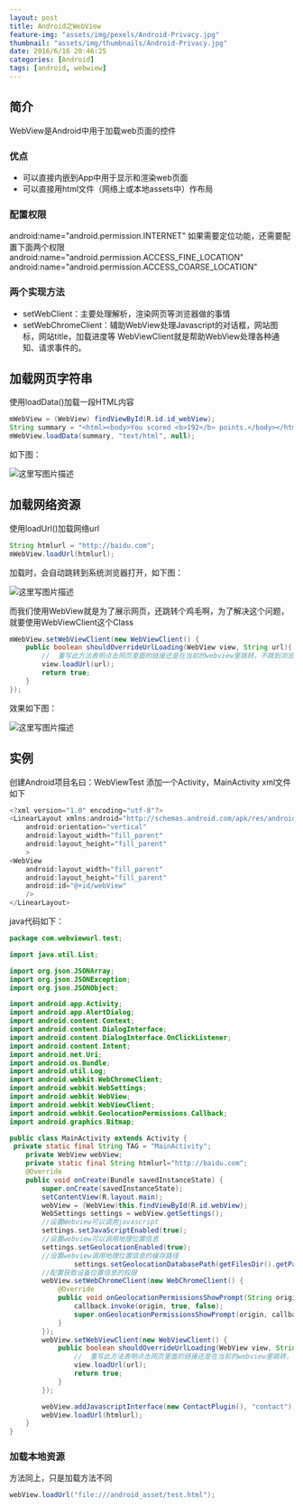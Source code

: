 ```yaml
---
layout: post
title: Android之WebView
feature-img: "assets/img/pexels/Android-Privacy.jpg"
thumbnail: "assets/img/thumbnails/Android-Privacy.jpg"
date: 2016/6/16 20:46:25
categories: [Android]
tags: [android, webwiew]
---
```

## 简介
WebView是Android中用于加载web页面的控件

### 优点

 - 可以直接内嵌到App中用于显示和渲染web页面
 - 可以直接用html文件（网络上或本地assets中）作布局

<!--more-->
### 配置权限
android:name="android.permission.INTERNET"
如果需要定位功能，还需要配置下面两个权限
android:name="android.permission.ACCESS_FINE_LOCATION"
android:name="android.permission.ACCESS_COARSE_LOCATION"

### 两个实现方法

 - setWebClient：主要处理解析，渲染网页等浏览器做的事情
 - setWebChromeClient：辅助WebView处理Javascript的对话框，网站图标，网站title，加载进度等
WebViewClient就是帮助WebView处理各种通知、请求事件的。

## 加载网页字符串
使用loadData()加载一段HTML内容

```java
mWebView = (WebView) findViewById(R.id.id_webView);
String summary = "<html><body>You scored <b>192</b> points.</body></html>";
mWebView.loadData(summary, "text/html", null);
```

如下图：

![这里写图片描述](http://upload-images.jianshu.io/upload_images/3161942-c0ac92045cbe815c?imageMogr2/auto-orient/strip%7CimageView2/2/w/1240)

## 加载网络资源
使用loadUrl()加载网络url

```java
String htmlurl = "http://baidu.com";
mWebView.loadUrl(htmlurl);
```
加载时，会自动跳转到系统浏览器打开，如下图：

![这里写图片描述](http://upload-images.jianshu.io/upload_images/3161942-94d77c0009b7d9ff?imageMogr2/auto-orient/strip%7CimageView2/2/w/1240)

而我们使用WebView就是为了展示网页，还跳转个鸡毛啊，为了解决这个问题，就要使用WebViewClient这个Class

```java
mWebView.setWebViewClient(new WebViewClient() {
	public boolean shouldOverrideUrlLoading(WebView view, String url){
		//  重写此方法表明点击网页里面的链接还是在当前的webview里跳转，不跳到浏览器那边
	    view.loadUrl(url);
	    return true;
	}
});
```

效果如下图：

![这里写图片描述](http://upload-images.jianshu.io/upload_images/3161942-957deeb6d00c68fb?imageMogr2/auto-orient/strip%7CimageView2/2/w/1240)

## 实例
创建Android项目名曰：WebViewTest
添加一个Activity，MainActivity
xml文件如下

```java
<?xml version="1.0" encoding="utf-8"?>
<LinearLayout xmlns:android="http://schemas.android.com/apk/res/android"
    android:orientation="vertical"
    android:layout_width="fill_parent"
    android:layout_height="fill_parent"
    >
<WebView
    android:layout_width="fill_parent"
    android:layout_height="fill_parent"
    android:id="@+id/webView"
    />
</LinearLayout>
```

java代码如下：

```java
package com.webviewurl.test;

import java.util.List;

import org.json.JSONArray;
import org.json.JSONException;
import org.json.JSONObject;

import android.app.Activity;
import android.app.AlertDialog;
import android.content.Context;
import android.content.DialogInterface;
import android.content.DialogInterface.OnClickListener;
import android.content.Intent;
import android.net.Uri;
import android.os.Bundle;
import android.util.Log;
import android.webkit.WebChromeClient;
import android.webkit.WebSettings;
import android.webkit.WebView;
import android.webkit.WebViewClient;
import android.webkit.GeolocationPermissions.Callback;
import android.graphics.Bitmap;

public class MainActivity extends Activity {
 private static final String TAG = "MainActivity";
    private WebView webView;
    private static final String htmlurl="http://baidu.com";
    @Override
    public void onCreate(Bundle savedInstanceState) {
        super.onCreate(savedInstanceState);
        setContentView(R.layout.main);
        webView = (WebView)this.findViewById(R.id.webView);
		WebSettings settings = webView.getSettings();
		//设置Webview可以调用javascript
        settings.setJavaScriptEnabled(true);
        //设置webview可以调用地理位置信息
		settings.setGeolocationEnabled(true);
		//设置webview调用地理位置信息的缓存路径
				settings.setGeolocationDatabasePath(getFilesDir().getPath());
		//配置获取设备位置信息的权限
        webView.setWebChromeClient(new WebChromeClient() {
        	@Override
        	public void onGeolocationPermissionsShowPrompt(String origin,Callback callback) {
        		callback.invoke(origin, true, false);
        		super.onGeolocationPermissionsShowPrompt(origin, callback);
        	}
        });
		webView.setWebViewClient(new WebViewClient() {
			public boolean shouldOverrideUrlLoading(WebView view, String url){
				//  重写此方法表明点击网页里面的链接还是在当前的webview里跳转，不跳到浏览器那边
			    view.loadUrl(url);
			    return true;
			}
		});

		webView.addJavascriptInterface(new ContactPlugin(), "contact");
        webView.loadUrl(htmlurl);
    }
}
```

### 加载本地资源
方法同上，只是加载方法不同

```java
webView.loadUrl("file:///android_asset/test.html");
```
